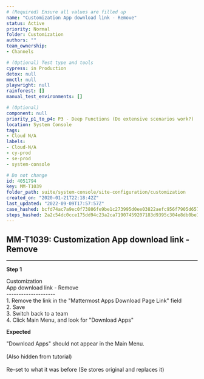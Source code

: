 ```yaml
---
# (Required) Ensure all values are filled up
name: "Customization App download link - Remove"
status: Active
priority: Normal
folder: Customization
authors: ""
team_ownership: 
- Channels

# (Optional) Test type and tools
cypress: in Production
detox: null
mmctl: null
playwright: null
rainforest: []
manual_test_environments: []

# (Optional)
component: null
priority_p1_to_p4: P3 - Deep Functions (Do extensive scenarios work?)
location: System Console
tags: 
- Cloud N/A
labels: 
- Cloud-N/A
- cy-prod
- se-prod
- system-console

# Do not change
id: 4051794
key: MM-T1039
folder_path: suite/system-console/site-configuration/customization
created_on: "2020-01-21T22:18:42Z"
last_updated: "2022-09-09T17:57:57Z"
case_hashed: bcfd74ac7a9ec0f73806fe9be1c273995d0ee03822aefc956f7905d657c694406f879baea4060a7b8cbfe8915e57229f
steps_hashed: 2a2c54dc0cce175dd94c23a2ca71907459207183d9395c304e8db0be1d40b92ac38c01658406b32ea0b1628ffdc04b48
---
```


## MM-T1039: Customization App download link - Remove

---

**Step 1**

Customization\
App download link - Remove\
\--------------------\
1\. Remove the link in the "Mattermost Apps Download Page Link" field\
2\. Save\
3\. Switch back to a team\
4\. Click Main Menu, and look for "Download Apps"

**Expected**

"Download Apps" should not appear in the Main Menu.\
\
(Also hidden from tutorial)\
\
Re-set to what it was before (Se stores original and replaces it)
